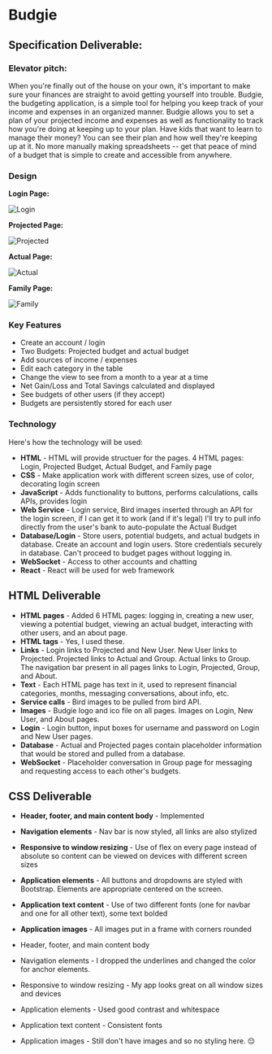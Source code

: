 # Budgie
## Specification Deliverable:
### Elevator pitch:
When you're finally out of the house on your own, it's important to make sure your finances are straight to avoid getting yourself into trouble. Budgie, the budgeting application, is a simple tool for helping you keep track of your income and expenses in an organized manner. Budgie allows you to set a plan of your projected income and expenses as well as functionality to track how you're doing at keeping up to your plan. Have kids that want to learn to manage their money? You can see their plan and how well they're keeping up at it. No more manually making spreadsheets -- get that peace of mind of a budget that is simple to create and accessible from anywhere.


### Design
**Login Page:**

![Login](readme_imgs/Login.png)

**Projected Page:**

![Projected](readme_imgs/Projected.png)

**Actual Page:**

![Actual](readme_imgs/Actual.png)

**Family Page:**

![Family](readme_imgs/Family.png)


### Key Features
- Create an account / login
- Two Budgets: Projected budget and actual budget
- Add sources of income / expenses
- Edit each category in the table
- Change the view to see from a month to a year at a time
- Net Gain/Loss and Total Savings calculated and displayed
- See budgets of other users (if they accept)
- Budgets are persistently stored for each user


### Technology
Here's how the technology will be used:
- **HTML** - HTML will provide structuer for the pages. 4 HTML pages: Login, Projected Budget, Actual Budget, and Family page
- **CSS** - Make application work with different screen sizes, use of color, decorating login screen
- **JavaScript** - Adds functionality to buttons, performs calculations, calls APIs, provides login
- **Web Service** - Login service, Bird images inserted through an API for the login screen, if I can get it to work (and if it's legal) I'll try to pull info directly from the user's bank to auto-populate the Actual Budget
- **Database/Login** - Store users, potential budgets, and actual budgets in database. Create an account and login users. Store credentials securely in database. Can't proceed to budget pages without logging in.
- **WebSocket** - Access to other accounts and chatting
- **React** - React will be used for web framework

## HTML Deliverable
- **HTML pages** - Added 6 HTML pages: logging in, creating a new user, viewing a potential budget, viewing an actual budget, interacting with other users, and an about page.
- **HTML tags** - Yes, I used these.
- **Links** - Login links to Projected and New User. New User links to Projected. Projected links to Actual and Group. Actual links to Group. The navigation bar present in all pages links to Login, Projected, Group, and About.
- **Text** - Each HTML page has text in it, used to represent financial categories, months, messaging conversations, about info, etc.
- **Service calls** - Bird images to be pulled from bird API.
- **Images** - Budgie logo and ico file on all pages. Images on Login, New User, and About pages.
- **Login** - Login button, input boxes for username and password on Login and New User pages.
- **Database** - Actual and Projected pages contain placeholder information that would be stored and pulled from a database.
- **WebSocket** - Placeholder conversation in Group page for messaging and requesting access to each other's budgets.

## CSS Deliverable
- **Header, footer, and main content body** - Implemented
- **Navigation elements** - Nav bar is now styled, all links are also stylized
- **Responsive to window resizing** - Use of flex on every page instead of absolute so content can be viewed on devices with different screen sizes
- **Application elements** - All buttons and dropdowns are styled with Bootstrap. Elements are appropriate centered on the screen.
- **Application text content** - Use of two different fonts (one for navbar and one for all other text), some text bolded
- **Application images** - All images put in a frame with corners rounded

- Header, footer, and main content body
- Navigation elements - I dropped the underlines and changed the color for anchor elements.
- Responsive to window resizing - My app looks great on all window sizes and devices
- Application elements - Used good contrast and whitespace
- Application text content - Consistent fonts
- Application images - Still don't have images and so no styling here. 😔